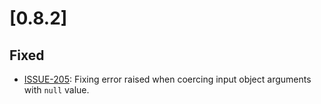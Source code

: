 # [0.8.2]

## Fixed
- [ISSUE-205](https://github.com/tartiflette/tartiflette/issues/205): Fixing error raised when coercing input object arguments with `null` value.
